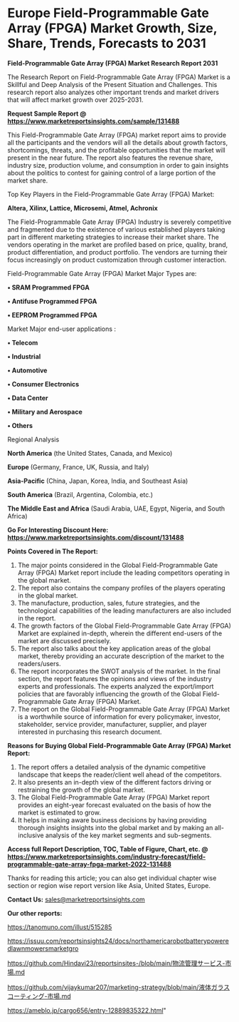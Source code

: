 # Europe Field-Programmable Gate Array (FPGA) Market Growth, Size, Share, Trends, Forecasts to 2031

<strong>Field-Programmable Gate Array (FPGA) Market Research Report 2031</strong>

The Research Report on Field-Programmable Gate Array (FPGA) Market is a Skillful and Deep Analysis of the Present Situation and Challenges. This research report also analyzes other important trends and market drivers that will affect market growth over 2025-2031.

<strong>Request Sample Report @ <a href=https://www.marketreportsinsights.com/sample/131488>https://www.marketreportsinsights.com/sample/131488</a></strong>

This Field-Programmable Gate Array (FPGA) market report aims to provide all the participants and the vendors will all the details about growth factors, shortcomings, threats, and the profitable opportunities that the market will present in the near future. The report also features the revenue share, industry size, production volume, and consumption in order to gain insights about the politics to contest for gaining control of a large portion of the market share.

Top Key Players in the Field-Programmable Gate Array (FPGA) Market:

<strong>Altera, Xilinx, Lattice, Microsemi, Atmel, Achronix</strong>

The Field-Programmable Gate Array (FPGA) Industry is severely competitive and fragmented due to the existence of various established players taking part in different marketing strategies to increase their market share. The vendors operating in the market are profiled based on price, quality, brand, product differentiation, and product portfolio. The vendors are turning their focus increasingly on product customization through customer interaction.

Field-Programmable Gate Array (FPGA) Market Major Types are:

<strong>• SRAM Programmed FPGA

• Antifuse Programmed FPGA

• EEPROM Programmed FPGA</strong>

Market Major end-user applications :

<strong>• Telecom

• Industrial

• Automotive

• Consumer Electronics

• Data Center

• Military and Aerospace

• Others</strong>

Regional Analysis

</u><strong><b>North America</b></strong> (the United States, Canada, and Mexico)

<strong><b>Europe </b></strong>(Germany, France, UK, Russia, and Italy)

<strong><b>Asia-Pacific</b></strong> (China, Japan, Korea, India, and Southeast Asia)

<strong><b>South America</b></strong> (Brazil, Argentina, Colombia, etc.)

<strong><b>The Middle East and Africa</b></strong> (Saudi Arabia, UAE, Egypt, Nigeria, and South Africa)

<strong>Go For Interesting Discount Here: <a href=https://www.marketreportsinsights.com/discount/131488>https://www.marketreportsinsights.com/discount/131488</a></strong>

<strong>Points Covered in The Report:</strong>
<ol>
  <li>The major points considered in the Global Field-Programmable Gate Array (FPGA) Market report include the leading competitors operating in the global market.</li>
  <li>The report also contains the company profiles of the players operating in the global market.</li>
  <li>The manufacture, production, sales, future strategies, and the technological capabilities of the leading manufacturers are also included in the report.</li>
  <li>The growth factors of the Global Field-Programmable Gate Array (FPGA) Market are explained in-depth, wherein the different end-users of the market are discussed precisely.</li>
  <li>The report also talks about the key application areas of the global market, thereby providing an accurate description of the market to the readers/users.</li>
  <li>The report incorporates the SWOT analysis of the market. In the final section, the report features the opinions and views of the industry experts and professionals. The experts analyzed the export/import policies that are favorably influencing the growth of the Global Field-Programmable Gate Array (FPGA) Market.</li>
  <li>The report on the Global Field-Programmable Gate Array (FPGA) Market is a worthwhile source of information for every policymaker, investor, stakeholder, service provider, manufacturer, supplier, and player interested in purchasing this research document.</li>
</ol>
<strong>Reasons for Buying Global Field-Programmable Gate Array (FPGA) Market Report:</strong>

<ol>
  <li>The report offers a detailed analysis of the dynamic competitive landscape that keeps the reader/client well ahead of the competitors.</li>
  <li>It also presents an in-depth view of the different factors driving or restraining the growth of the global market.</li>
  <li>The Global Field-Programmable Gate Array (FPGA) Market report provides an eight-year forecast evaluated on the basis of how the market is estimated to grow.</li>
  <li>It helps in making aware business decisions by having providing thorough insights insights into the global market and by making an all-inclusive analysis of the key market segments and sub-segments.</li>
</ol>
<strong>Access full Report Description, TOC, Table of Figure, Chart, etc. @ <a href=https://www.marketreportsinsights.com/industry-forecast/field-programmable-gate-array-fpga-market-2022-131488>https://www.marketreportsinsights.com/industry-forecast/field-programmable-gate-array-fpga-market-2022-131488</a></strong>


Thanks for reading this article; you can also get individual chapter wise section or region wise report version like Asia, United States, Europe.

<strong>Contact Us:</strong>
sales@marketreportsinsights.com

<strong>Our other reports:</strong>

<a href=https://tanomuno.com/illust/515285>https://tanomuno.com/illust/515285</a>

<a href=https://issuu.com/reportsinsights24/docs/northamericarobotbatterypoweredlawnmowersmarketgro>https://issuu.com/reportsinsights24/docs/northamericarobotbatterypoweredlawnmowersmarketgro</a>

<a href=https://github.com/Hindavi23/reportsinsites-/blob/main/物流管理サービス-市場.md>https://github.com/Hindavi23/reportsinsites-/blob/main/物流管理サービス-市場.md</a>

<a href=https://github.com/vijaykumar207/marketing-strategy/blob/main/液体ガラスコーティング-市場.md>https://github.com/vijaykumar207/marketing-strategy/blob/main/液体ガラスコーティング-市場.md</a>

<a href=https://ameblo.jp/cargo656/entry-12889835322.html>https://ameblo.jp/cargo656/entry-12889835322.html</a>"
